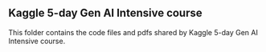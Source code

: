 ## Kaggle 5-day Gen AI Intensive course

This folder contains the code files and pdfs shared by Kaggle 5-day Gen AI Intensive course. 

